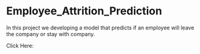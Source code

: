 # Employee_Attrition_Prediction
In this project we developing a model that predicts if an employee  will leave the company or stay with company.


Click Here:
